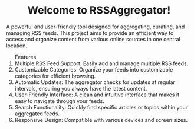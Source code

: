 <h1 align="center">Welcome to RSSAggregator!</h1>
  <p>A powerful and user-friendly tool designed for aggregating, curating, and managing RSS feeds. This project aims to provide an efficient way to access and organize content from various online sources in one central location.</p>
<ol>
Features
<li>Multiple RSS Feed Support: Easily add and manage multiple RSS feeds.</li>
<li>Customizable Categories: Organize your feeds into customizable categories for efficient browsing.</li>
<li>Automatic Updates: The aggregator checks for updates at regular intervals, ensuring you always have the latest content.</li>
<li>User-Friendly Interface: A clean and intuitive interface that makes it easy to navigate through your feeds.</li>
<li>Search Functionality: Quickly find specific articles or topics within your aggregated feeds.</li>
<li>Responsive Design: Compatible with various devices and screen sizes.</li>
</ol>
